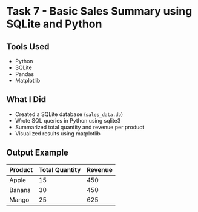 # Task 7 - Basic Sales Summary using SQLite and Python

## Tools Used
- Python
- SQLite
- Pandas
- Matplotlib

## What I Did
- Created a SQLite database (`sales_data.db`)
- Wrote SQL queries in Python using sqlite3
- Summarized total quantity and revenue per product
- Visualized results using matplotlib

## Output Example
| Product | Total Quantity | Revenue |
|---------|----------------|---------|
| Apple   | 15             | 450     |
| Banana  | 30             | 450     |
| Mango   | 25             | 625     |
